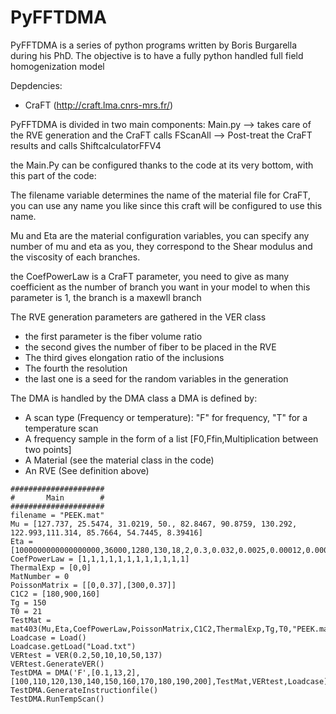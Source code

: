 # PyFFTDMA
PyFFTDMA is a series of python programs written by Boris Burgarella during his PhD.
The objective is to have a fully python handled full field homogenization model

Depdencies:
- CraFT (http://craft.lma.cnrs-mrs.fr/)

PyFFTDMA is divided in two main components:
Main.py --> takes care of the RVE generation and the CraFT calls
FScanAll --> Post-treat the CraFT results and calls ShiftcalculatorFFV4

the Main.Py can be configured thanks to the code at its very bottom, with this part of the code:

The filename variable determines the name of the material file for CraFT, you can use any name you like since this craft will be configured 
to use this name.

Mu and Eta are the material configuration variables, you can specify any number of mu and eta as you, they correspond to the 
Shear modulus and the viscosity of each branches.

the CoefPowerLaw is a CraFT parameter, you need to give as many coefficient as the number of branch you want in your model
to when this parameter is 1, the branch is a maxewll branch

The RVE generation parameters are gathered in the VER class
- the first parameter is the fiber volume ratio
- the second gives the number of fiber to be placed in the RVE
- The third gives elongation ratio of the inclusions
- The fourth the resolution
- the last one is a seed for the random variables in the generation

The DMA is handled by the DMA class
a DMA is defined by:
  - A scan type (Frequency or temperature): "F" for frequency, "T" for a temperature scan
  - A frequency sample in the form of a list [F0,Ffin,Multiplication between two points]
  - A Material (see the material class in the code)
  - An RVE (See definition above)

```
#####################
#       Main        #
#####################
filename = "PEEK.mat" 
Mu = [127.737, 25.5474, 31.0219, 50., 82.8467, 90.8759, 130.292, 122.993,111.314, 85.7664, 54.7445, 8.39416]
Eta = [1000000000000000000,36000,1280,130,18,2,0.3,0.032,0.0025,0.00012,0.00001,0.0000001]
CoefPowerLaw = [1,1,1,1,1,1,1,1,1,1,1,1]
ThermalExp = [0,0]
MatNumber = 0
PoissonMatrix = [[0,0.37],[300,0.37]]
C1C2 = [180,900,160]
Tg = 150
T0 = 21
TestMat = mat403(Mu,Eta,CoefPowerLaw,PoissonMatrix,C1C2,ThermalExp,Tg,T0,"PEEK.mat")
Loadcase = Load()
Loadcase.getLoad("Load.txt")
VERtest = VER(0.2,50,10,10,50,137)
VERtest.GenerateVER() 
TestDMA = DMA('F',[0.1,13,2],[100,110,120,130,140,150,160,170,180,190,200],TestMat,VERtest,Loadcase)
TestDMA.GenerateInstructionfile()
TestDMA.RunTempScan()
```
